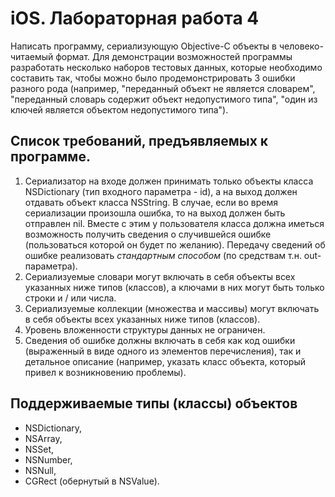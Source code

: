 iOS. Лабораторная работа 4
==========================

Написать программу, сериализующую Objective-C объекты в человеко-читаемый формат. Для демонстрации возможностей программы разработать несколько наборов тестовых данных, которые необходимо составить так, чтобы можно было продемонстрировать 3 ошибки разного рода (например, "переданный объект не является словарем", "переданный словарь содержит объект недопустимого типа", "один из ключей является объектом недопустимого типа").

Список требований, предъявляемых к программе.
---------------------------------------------

1. Cериализатор на входе должен принимать только объекты класса NSDictionary (тип входного параметра - id), а на выход должен отдавать объект класса NSString. В случае, если во время сериализации произошла ошибка, то на выход должен быть отправлен nil. Вместе с этим у пользователя класса должна иметься возможность получить сведения о случившейся ошибке (пользоваться которой он будет по желанию). Передачу сведений об ошибке реализовать _стандартным способом_ (по средствам т.н. out-параметра).
2. Сериализуемые словари могут включать в себя объекты всех указанных ниже типов (классов), а ключами в них могут быть только строки и / или числа.
3. Сериализуемые коллекции (множества и массивы) могут включать в себя объекты всех указанных ниже типов (классов).
4. Уровень вложенности структуры данных не ограничен.
5. Сведения об ошибке должны включать в себя как код ошибки (выраженный в виде одного из элементов перечисления), так и детальное описание (например, указать класс объекта, который привел к возникновению проблемы).

Поддерживаемые типы (классы) объектов
-------------------------------------

  * NSDictionary,
  * NSArray,
  * NSSet,
  * NSNumber,
  * NSNull,
  * CGRect (обернутый в NSValue).

